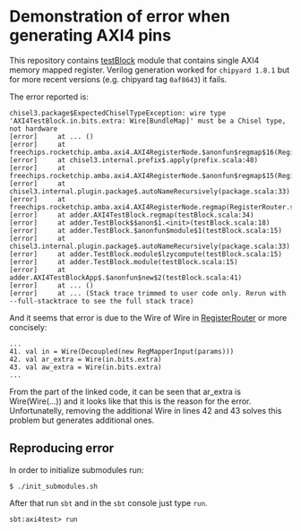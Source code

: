 # Demonstration of error when generating AXI4 pins

This repository contains [testBlock](/src/main/scala/testBlock.scala) module that contains single AXI4 memory mapped register. Verilog generation worked for `chipyard 1.8.1` but for more recent versions (e.g. chipyard tag `0af8643`) it fails.

The error reported is:
```
chisel3.package$ExpectedChiselTypeException: wire type 'AXI4TestBlock.in.bits.extra: Wire[BundleMap]' must be a Chisel type, not hardware
[error] 	at ... ()
[error] 	at freechips.rocketchip.amba.axi4.AXI4RegisterNode.$anonfun$regmap$16(RegisterRouter.scala:42)
[error] 	at chisel3.internal.prefix$.apply(prefix.scala:48)
[error] 	at freechips.rocketchip.amba.axi4.AXI4RegisterNode.$anonfun$regmap$15(RegisterRouter.scala:42)
[error] 	at chisel3.internal.plugin.package$.autoNameRecursively(package.scala:33)
[error] 	at freechips.rocketchip.amba.axi4.AXI4RegisterNode.regmap(RegisterRouter.scala:42)
[error] 	at adder.AXI4TestBlock.regmap(testBlock.scala:34)
[error] 	at adder.TestBlock$$anon$1.<init>(testBlock.scala:18)
[error] 	at adder.TestBlock.$anonfun$module$1(testBlock.scala:15)
[error] 	at chisel3.internal.plugin.package$.autoNameRecursively(package.scala:33)
[error] 	at adder.TestBlock.module$lzycompute(testBlock.scala:15)
[error] 	at adder.TestBlock.module(testBlock.scala:15)
[error] 	at adder.AXI4TestBlockApp$.$anonfun$new$2(testBlock.scala:41)
[error] 	at ... ()
[error] 	at ... (Stack trace trimmed to user code only. Rerun with --full-stacktrace to see the full stack trace)
```

And it seems that error is due to the Wire of Wire in [RegisterRouter](https://github.com/chipsalliance/rocket-chip/blob/f5ebf26b369922b2924d71e185c473c0385bf54e/src/main/scala/amba/axi4/RegisterRouter.scala) or more concisely:

```
...
41. val in = Wire(Decoupled(new RegMapperInput(params)))
42. val ar_extra = Wire(in.bits.extra)
43. val aw_extra = Wire(in.bits.extra)
...
```

From the part of the linked code, it can be seen that ar_extra is Wire(Wire(...)) and it looks like that this is the reason for the error. Unfortunatelly, removing the additional Wire in lines 42 and 43 solves this problem but generates additional ones.

## Reproducing error

In order to initialize submodules run:
```
$ ./init_submodules.sh
```

After that run `sbt` and in the `sbt` console just type `run`.
```
sbt:axi4test> run
```